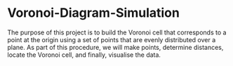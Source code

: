 # Voronoi-Diagram-Simulation
 
The purpose of this project is to build the Voronoi cell that corresponds to a point at the origin using a set of points that are evenly distributed over a plane. As part of this procedure, we will make points, determine distances, locate the Voronoi cell, and finally, visualise the data.